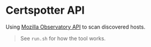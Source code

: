 # Certspotter API

Using [Mozilla Observatory API](https://github.com/mozilla/http-observatory/blob/master/httpobs/docs/api.md) to scan discovered hosts.

> See `run.sh` for how the tool works.
